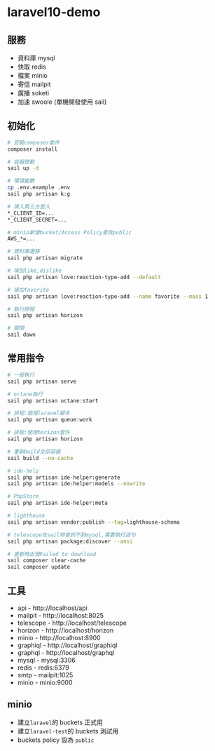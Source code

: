 # laravel10-demo

## 服務

-   資料庫 mysql
-   快取 redis
-   檔案 minio
-   寄信 mailpit
-   廣播 soketi
-   加速 swoole (單機開發使用 sail)

## 初始化

```sh
# 安裝composer套件
composer install

# 容器啓動
sail up -d

# 環境變數
cp .env.example .env
sail php artisan k:g

# 填入第三方登入
*_CLIENT_ID=...
*_CLIENT_SECRET=...

# minio新增bucket/Access Policy更改public
AWS_*=...

# 資料庫遷移
sail php artisan migrate

# 填加like,dislike
sail php artisan love:reaction-type-add --default

# 填加favorite
sail php artisan love:reaction-type-add --name favorite --mass 1

# 執行排程
sail php artisan horizon

# 關閉
sail down
```

## 常用指令

```sh
# 一般執行
sail php artisan serve

# octane執行
sail php artisan octane:start

# 排程:使用laravel腳本
sail php artisan queue:work

# 排程:使用horizon套件
sail php artisan horizon

# 重新build全部容器
sail build --no-cache

# ide-help
sail php artisan ide-helper:generate
sail php artisan ide-helper:models --nowrite

# PhpStorm
sail php artisan ide-helper:meta

# lighthouse
sail php artisan vendor:publish --tag=lighthouse-schema

# telescope在sail時會抓不到mysql,需要執行這句
sail php artisan package:discover --ansi

# 更新時出現Failed to download
sail composer clear-cache
sail composer update
```

## 工具

-   api - http://localhost/api
-   mailpit - http://localhost:8025
-   telescope - http://localhost/telescope
-   horizon - http://localhost/horizon
-   minio - http://localhost:8900
-   graphiql - http://localhost/graphiql
-   graphql - http://localhost/graphql
-   mysql - mysql:3306
-   redis - redis:6379
-   smtp - mailpit:1025
-   minio - minio:9000

## minio

-   建立`laravel`的 buckets 正式用
-   建立`laravel-test`的 buckets 測試用
-   buckets policy 設為 `public`

